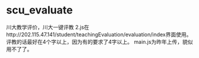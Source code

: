 # scu_evaluate
川大教学评价，川大一键评教
2.js在http://202.115.47.141/student/teachingEvaluation/evaluation/index界面使用。评教的话最好在4个字以上，因为有的要求了4字以上。
main.js为昨年上传，貌似用不了了。
